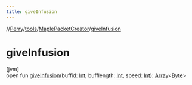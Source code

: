 ```yaml
---
title: giveInfusion
---
```

//[Perry](../../../index.html)/[tools](../index.html)/[MaplePacketCreator](index.html)/[giveInfusion](give-infusion.html)



# giveInfusion



[jvm]\
open fun [giveInfusion](give-infusion.html)(buffid: [Int](https://kotlinlang.org/api/latest/jvm/stdlib/kotlin/-int/index.html), bufflength: [Int](https://kotlinlang.org/api/latest/jvm/stdlib/kotlin/-int/index.html), speed: [Int](https://kotlinlang.org/api/latest/jvm/stdlib/kotlin/-int/index.html)): [Array](https://kotlinlang.org/api/latest/jvm/stdlib/kotlin/-array/index.html)&lt;[Byte](https://kotlinlang.org/api/latest/jvm/stdlib/kotlin/-byte/index.html)&gt;




